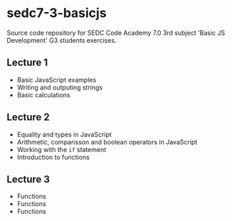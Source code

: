 # sedc7-3-basicjs
Source code repository for SEDC Code Academy 7.0 3rd subject 'Basic JS Development' G3 students exercises.

## Lecture 1
- Basic JavaScript examples
- Writing and outputing strings
- Basic calculations

## Lecture 2
- Equality and types in JavaScript
- Arithmetic, comparisson and boolean operators in JavaScript
- Working with the `if` statement
- Introduction to functions

## Lecture 3
- Functions
- Functions
- Functions